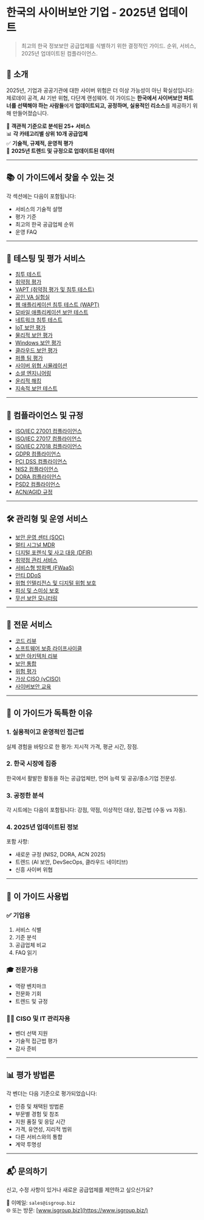 # 한국의 사이버보안 기업 - 2025년 업데이트

> 최고의 한국 정보보안 공급업체를 식별하기 위한 결정적인 가이드. 순위, 서비스, 2025년 업데이트된 컴플라이언스.

## 🚀 소개

2025년, 기업과 공공기관에 대한 사이버 위험은 더 이상 가능성이 아닌 확실성입니다: 제로데이 공격, AI 기반 위협, 다단계 랜섬웨어. 이 가이드는 **한국에서 사이버보안 파트너를 선택해야 하는 사람들**에게 **업데이트되고, 공정하며, 실용적인 리소스**를 제공하기 위해 만들어졌습니다.

📌 **객관적 기준으로 분석된 25+ 서비스**  
📊 **각 카테고리별 상위 10개 공급업체**  
✅ **기술적, 규제적, 운영적 평가**  
📅 **2025년 트렌드 및 규정으로 업데이트된 데이터**

---

## 📚 이 가이드에서 찾을 수 있는 것

각 섹션에는 다음이 포함됩니다:
- 서비스의 기술적 설명
- 평가 기준
- 최고의 한국 공급업체 순위
- 운영 FAQ

---

## 🔬 테스팅 및 평가 서비스

- [침투 테스트](penetration-test.md)  
- [취약점 평가](vulnerability-assessment.md)  
- [VAPT (취약점 평가 및 침투 테스트)](vapt.md)  
- [공인 VA 실험실](laboratorio-accreditato-va.md)  
- [웹 애플리케이션 침투 테스트 (WAPT)](wapt.md)  
- [모바일 애플리케이션 보안 테스트](mobile-application-security-testing.md)  
- [네트워크 침투 테스트](network-penetration-testing.md)  
- [IoT 보안 평가](iot-security-assessment.md)  
- [물리적 보안 평가](physical-security-assessment.md)  
- [Windows 보안 평가](windows-security-assessment.md)  
- [클라우드 보안 평가](cloud-security-assessment.md)  
- [퍼플 팀 평가](purple-team-assessment.md)  
- [사이버 위협 시뮬레이션](cyber-threat-simulation.md)  
- [소셜 엔지니어링](social-engineering.md)  
- [윤리적 해킹](ethical-hacking.md)  
- [지속적 보안 테스트](continuous-security-testing.md)  

---

## 📑 컴플라이언스 및 규정

- [ISO/IEC 27001 컴플라이언스](27001-compliance.md)  
- [ISO/IEC 27017 컴플라이언스](27017-compliance.md)  
- [ISO/IEC 27018 컴플라이언스](27018-compliance.md)  
- [GDPR 컴플라이언스](gpdr-compliance.md)  
- [PCI DSS 컴플라이언스](pci-dss-compliance.md)  
- [NIS2 컴플라이언스](nis2-compliance.md)  
- [DORA 컴플라이언스](regolamento-digital-operational-resilience-act.md)  
- [PSD2 컴플라이언스](psd2-compliance.md)  
- [ACN/AGID 규정](normative-acn-agid.md)  

---

## 🛠️ 관리형 및 운영 서비스

- [보안 운영 센터 (SOC)](security-operation-center.md)  
- [멀티 시그널 MDR](multi-signal-mdr.md)  
- [디지털 포렌식 및 사고 대응 (DFIR)](digital-forensics-and-incident-response.md)  
- [취약점 관리 서비스](vulnerability-management-service.md)  
- [서비스형 방화벽 (FWaaS)](firewall-as-a-service.md)  
- [안티 DDoS](anti-ddos.md)  
- [위협 인텔리전스 및 디지털 위험 보호](threat-intelligence-digital-risk-protection.md)  
- [피싱 및 스미싱 보호](phishing-smishing.md)  
- [무선 보안 모니터링](wireless-security-monitoring.md)  

---

## 🧠 전문 서비스

- [코드 리뷰](code-review.md)  
- [소프트웨어 보증 라이프사이클](software-assurance-lifecycle.md)  
- [보안 아키텍처 리뷰](secure-architecture-review.md)  
- [보안 통합](security-integration.md)  
- [위험 평가](risk-assessment.md)  
- [가상 CISO (vCISO)](virtual-ciso.md)  
- [사이버보안 교육](formazione.md)  

---

## 🎯 이 가이드가 독특한 이유

### 1. 실용적이고 운영적인 접근법
실제 경험을 바탕으로 한 평가: 지시적 가격, 평균 시간, 장점.

### 2. 한국 시장에 집중
한국에서 활발한 활동을 하는 공급업체만, 언어 능력 및 공공/중소기업 전문성.

### 3. 공정한 분석
각 시트에는 다음이 포함됩니다: 강점, 약점, 이상적인 대상, 접근법 (수동 vs 자동).

### 4. 2025년 업데이트된 정보
포함 사항:
- 새로운 규정 (NIS2, DORA, ACN 2025)
- 트렌드 (AI 보안, DevSecOps, 클라우드 네이티브)
- 신흥 사이버 위협

---

## 🧩 이 가이드 사용법

### ✅ 기업용
1. 서비스 식별  
2. 기준 분석  
3. 공급업체 비교  
4. FAQ 읽기

### 🎓 전문가용
- 역량 벤치마크  
- 전문화 기회  
- 트렌드 및 규정

### 🧑‍💼 CISO 및 IT 관리자용
- 벤더 선택 지원  
- 기술적 접근법 평가  
- 감사 준비

---

## 📊 평가 방법론

각 벤더는 다음 기준으로 평가되었습니다:
- 인증 및 채택된 방법론
- 부문별 경험 및 참조
- 지원 품질 및 응답 시간
- 가격, 유연성, 지리적 범위
- 다른 서비스와의 통합
- 계약 투명성

---

## 📬 문의하기

신고, 수정 사항이 있거나 새로운 공급업체를 제안하고 싶으신가요?

📧 이메일: `sales@isgroup.biz`  
🌐 또는 방문: [www.isgroup.biz](https://www.isgroup.biz/)

